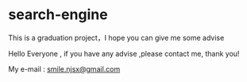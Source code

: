 # search-engine
This is a graduation project，I hope you can give me some advise

Hello Everyone , if you have any advise ,please contact me, thank you!

My e-mail : smile.njsx@gmail.com

